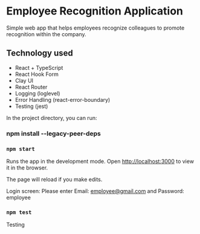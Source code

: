 # Employee Recognition Application

Simple web app that helps employees recognize colleagues to promote recognition within the company.

## Technology used

- React + TypeScript
- React Hook Form
- Clay UI
- React Router
- Logging (loglevel)
- Error Handling (react-error-boundary)
- Testing (jest)

In the project directory, you can run:

### npm install --legacy-peer-deps

### `npm start`

Runs the app in the development mode.
Open [http://localhost:3000](http://localhost:3000) to view it in the browser.

The page will reload if you make edits.

Login screen:
Please enter Email: employee@gmail.com and Password: employee

### `npm test`

Testing
